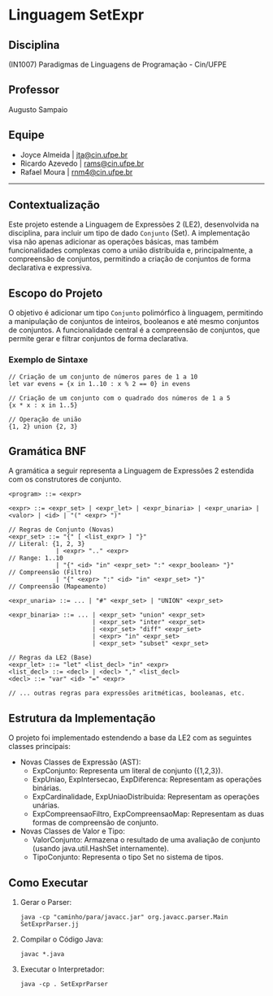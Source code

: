 # Linguagem SetExpr

## Disciplina
(IN1007) Paradigmas de Linguagens de Programação - Cin/UFPE

## Professor
Augusto Sampaio

## Equipe
* Joyce Almeida | jta@cin.ufpe.br
* Ricardo Azevedo | rams@cin.ufpe.br
* Rafael Moura | rnm4@cin.ufpe.br

---

## Contextualização
Este projeto estende a Linguagem de Expressões 2 (LE2), desenvolvida na disciplina, para incluir um tipo de dado `Conjunto` (Set). A implementação visa não apenas adicionar as operações básicas, mas também funcionalidades complexas como a união distribuída e, principalmente, a compreensão de conjuntos, permitindo a criação de conjuntos de forma declarativa e expressiva.

## Escopo do Projeto
O objetivo é adicionar um tipo `Conjunto` polimórfico à linguagem, permitindo a manipulação de conjuntos de inteiros, booleanos e até mesmo conjuntos de conjuntos. A funcionalidade central é a compreensão de conjuntos, que permite gerar e filtrar conjuntos de forma declarativa.

### Exemplo de Sintaxe
```
// Criação de um conjunto de números pares de 1 a 10
let var evens = {x in 1..10 : x % 2 == 0} in evens

// Criação de um conjunto com o quadrado dos números de 1 a 5
{x * x : x in 1..5}

// Operação de união
{1, 2} union {2, 3}
```


## Gramática BNF
A gramática a seguir representa a Linguagem de Expressões 2 estendida com os construtores de conjunto.

```
<program> ::= <expr>

<expr> ::= <expr_set> | <expr_let> | <expr_binaria> | <expr_unaria> | <valor> | <id> | "(" <expr> ")"

// Regras de Conjunto (Novas)
<expr_set> ::= "{" [ <list_expr> ] "}"                                // Literal: {1, 2, 3}
             | <expr> ".." <expr>                                      // Range: 1..10
             | "{" <id> "in" <expr_set> ":" <expr_boolean> "}"         // Compreensão (Filtro)
             | "{" <expr> ":" <id> "in" <expr_set> "}"                 // Compreensão (Mapeamento)

<expr_unaria> ::= ... | "#" <expr_set> | "UNION" <expr_set>

<expr_binaria> ::= ... | <expr_set> "union" <expr_set>
                       | <expr_set> "inter" <expr_set>
                       | <expr_set> "diff" <expr_set>
                       | <expr> "in" <expr_set>
                       | <expr_set> "subset" <expr_set>

// Regras da LE2 (Base)
<expr_let> ::= "let" <list_decl> "in" <expr>
<list_decl> ::= <decl> | <decl> "," <list_decl>
<decl> ::= "var" <id> "=" <expr>

// ... outras regras para expressões aritméticas, booleanas, etc.
```


## Estrutura da Implementação
O projeto foi implementado estendendo a base da LE2 com as seguintes classes principais:

* Novas Classes de Expressão (AST):
  * ExpConjunto: Representa um literal de conjunto ({1,2,3}).
  * ExpUniao, ExpIntersecao, ExpDiferenca: Representam as operações binárias.
  * ExpCardinalidade, ExpUniaoDistribuida: Representam as operações unárias.
  * ExpCompreensaoFiltro, ExpCompreensaoMap: Representam as duas formas de compreensão de conjunto.
* Novas Classes de Valor e Tipo:
  * ValorConjunto: Armazena o resultado de uma avaliação de conjunto (usando java.util.HashSet internamente).
  * TipoConjunto: Representa o tipo Set no sistema de tipos.

## Como Executar
1. Gerar o Parser:
   ```
   java -cp "caminho/para/javacc.jar" org.javacc.parser.Main SetExprParser.jj
   ```
2. Compilar o Código Java:
   ```
   javac *.java
   ```
3. Executar o Interpretador:
   ```
   java -cp . SetExprParser
   ```
